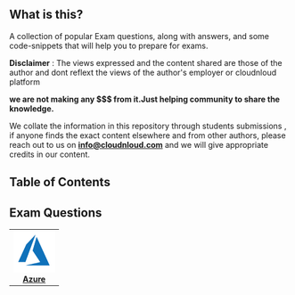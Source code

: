 
## What is this?

A collection of popular Exam questions, along with answers, and some code-snippets that will help you to prepare for exams. 


**Disclaimer** : The views expressed and the content shared are those of the author and dont reflext the views of the author's employer or cloudnloud platform

**we are not making any $$$ from it.Just helping community to share the knowledge.**

We collate the information in this repository through students submissions , if anyone finds the exact content elsewhere and from other authors, please reach out to us on **info@cloudnloud.com** and we will give appropriate credits in our content.

## Table of Contents


## Exam Questions

<!-- ALL-TOPICS-LIST:START -->
<!-- prettier-ignore-start -->
<!-- markdownlint-disable -->
<center>
<table>

  <tr>
	<td align="center"><a href="./azure/readme.md"><img src="image/azure-dp-900.png" width="75px;" height="75px;" alt="Azure"/><br /><b>Azure</b></a></td>
    
  </tr>
  
  
</table>
</center>
<!-- markdownlint-enable -->
<!-- prettier-ignore-end -->
<!-- ALL-TOPICS-LIST:END -->
